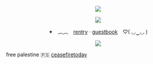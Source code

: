 <p align="center">
<img src="https://media.discordapp.net/attachments/869682572391776296/1235289422493253813/68747470733a2f2f692e696d6775722e636f6d2f6b4f5075364f542e706e67.png?ex=6633d46c&is=663282ec&hm=259337d346199d87776791ec170801a253cbf972ed40197a8dbf089102076007&=&format=webp&quality=lossless">

<p align="center">
<img src="https://64.media.tumblr.com/be969a98028b177cc239e025b77018ea/0a1781ecc7e7c3ec-1e/s500x750/bb059040baf96db7a24190512b9dba41466eb373.gifv">

<p align="center"

✦　︵︵　[rentry](https://rentry.co/lumine-scent) ‧ [guestbook](https://monotropauniflora.123guestbook.com/)　♡( ◡‿◡ )
</p>

<p align="center">
<img src="https://media.discordapp.net/attachments/869682572391776296/1235289456068788245/68747470733a2f2f692e696d6775722e636f6d2f625631597063592e706e67.png?ex=6633d474&is=663282f4&hm=7dc4c702d5a0b40cffca6f3cc9e7bb18406df5cabf5c3eb1c7e3e2160ea89669&=&format=webp&quality=lossless">

free palestine 🇵🇸
[ceasefiretoday](https://ceasefiretoday.com/)


<!--
**Iuminescent/Iuminescent** is a ✨ _special_ ✨ repository because its `README.md` (this file) appears on your GitHub profile.

Here are some ideas to get you started:

- 🔭 I’m currently working on ...
- 🌱 I’m currently learning ...
- 👯 I’m looking to collaborate on ...
- 🤔 I’m looking for help with ...
- 💬 Ask me about ...
- 📫 How to reach me: ...
- 😄 Pronouns: ...
- ⚡ Fun fact: ...
-->
